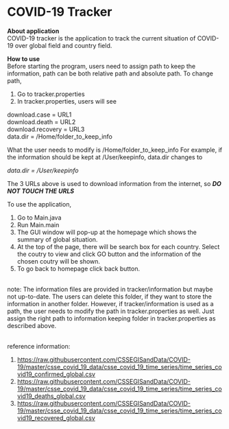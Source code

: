 # COVID-19 Tracker

**About application** <br />
COVID-19 tracker is the application to track the current situation of COVID-19
over global field and country field.

**How to use** <br />
Before starting the program, users need to assign path to keep the information, path can be both relative path and absolute path. 
To change path, 
1. Go to tracker.properties
2. In tracker.properties, users will see 

download.case = URL1 <br />
download.death = URL2 <br />
download.recovery = URL3 <br />
data.dir = /Home/folder_to_keep_info <br />

What the user needs to modify is /Home/folder_to_keep_info
For example, if the information should be kept at /User/keepinfo,
data.dir changes to <br />

*data.dir = /User/keepinfo*

The 3 URLs above is used to download information from the internet, so
**_DO NOT TOUCH THE URLS_**

To use the application,
1. Go to Main.java
2. Run Main.main
3. The GUI window will pop-up at the homepage which shows the summary of global situation.
4. At the top of the page, there will be search box for each country. Select the coutry to view and click GO button and the information of the chosen coutry will be shown.
5. To go back to homepage click back button.
<br />
note: The information files are provided in tracker/information but maybe not up-to-date.
The users can delete this folder, if they want to store the information in another folder.
However, if tracker/information is used as a path, the user needs to modify the path in tracker.properties as well.
Just assign the right path to information keeping folder in tracker.properties as described above. <br />
<br />

reference information:
1. https://raw.githubusercontent.com/CSSEGISandData/COVID-19/master/csse_covid_19_data/csse_covid_19_time_series/time_series_covid19_confirmed_global.csv
2. https://raw.githubusercontent.com/CSSEGISandData/COVID-19/master/csse_covid_19_data/csse_covid_19_time_series/time_series_covid19_deaths_global.csv
3. https://raw.githubusercontent.com/CSSEGISandData/COVID-19/master/csse_covid_19_data/csse_covid_19_time_series/time_series_covid19_recovered_global.csv
